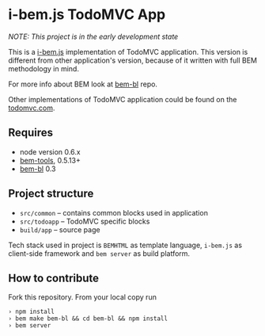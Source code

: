 i-bem.js TodoMVC App
====================

*NOTE: This project is in the early development state*

This is a [i-bem.js][1] implementation of TodoMVC application. This version is
different from other application's version, because of it written with full BEM
methodology in mind.

For more info about BEM look at [bem-bl](https://github.com/bem/bem-bl) repo.

Other implementations of TodoMVC application could be found on the
[todomvc.com][3].

Requires
--------

 * node version 0.6.x
 * [bem-tools][2], 0.5.13+
 * [bem-bl][1] 0.3

Project structure
-----------------

 * `src/common` – contains common blocks used in application
 * `src/todoapp` – TodoMVC specific blocks
 * `build/app` – source page

Tech stack used in project is `BEMHTML` as template language, `i-bem.js` as
client-side framework and `bem server` as build platform.

How to contribute
-----------------

Fork this repository. From your local copy run

    › npm install
    › bem make bem-bl && cd bem-bl && npm install
    › bem server


[1]: http://github.com/bem/bem-bl.git
[2]: http://github.com/bem/bem-tools.git
[3]: http://todomvc.com

